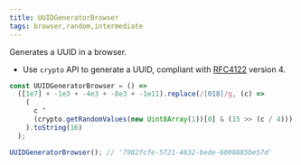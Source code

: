 ```yaml
---
title: UUIDGeneratorBrowser
tags: browser,random,intermediate
---
```


Generates a UUID in a browser.

- Use `crypto` API to generate a UUID, compliant with [RFC4122](https://www.ietf.org/rfc/rfc4122.txt) version 4.

```js
const UUIDGeneratorBrowser = () =>
  ([1e7] + -1e3 + -4e3 + -8e3 + -1e11).replace(/[018]/g, (c) =>
    (
      c ^
      (crypto.getRandomValues(new Uint8Array(1))[0] & (15 >> (c / 4)))
    ).toString(16)
  );
```

```js
UUIDGeneratorBrowser(); // '7982fcfe-5721-4632-bede-6000885be57d'
```

